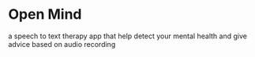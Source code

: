 # Open Mind
a speech to text therapy app that help detect your mental health and give advice based on audio recording
